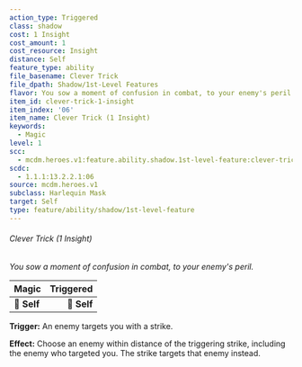 ```yaml
---
action_type: Triggered
class: shadow
cost: 1 Insight
cost_amount: 1
cost_resource: Insight
distance: Self
feature_type: ability
file_basename: Clever Trick
file_dpath: Shadow/1st-Level Features
flavor: You sow a moment of confusion in combat, to your enemy's peril.
item_id: clever-trick-1-insight
item_index: '06'
item_name: Clever Trick (1 Insight)
keywords:
  - Magic
level: 1
scc:
  - mcdm.heroes.v1:feature.ability.shadow.1st-level-feature:clever-trick-1-insight
scdc:
  - 1.1.1:13.2.2.1:06
source: mcdm.heroes.v1
subclass: Harlequin Mask
target: Self
type: feature/ability/shadow/1st-level-feature
---
```


###### Clever Trick (1 Insight)

*You sow a moment of confusion in combat, to your enemy's peril.*

| **Magic**   | **Triggered** |
| ----------- | ------------: |
| **📏 Self** |   **🎯 Self** |

**Trigger:** An enemy targets you with a strike.

**Effect:** Choose an enemy within distance of the triggering strike, including the enemy who targeted you. The strike targets that enemy instead.
